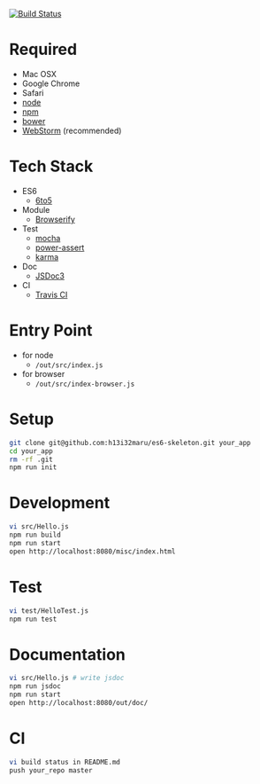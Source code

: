 [![Build Status](https://travis-ci.org/h13i32maru/es6-skeleton.svg?branch=master)](https://travis-ci.org/h13i32maru/es6-skeleton)

# Required

- Mac OSX
- Google Chrome
- Safari
- [node](http://nodejs.org)
- [npm](http://https://www.npmjs.com/)
- [bower](http://bower.io/)
- [WebStorm](https://www.jetbrains.com/webstorm/) (recommended)

# Tech Stack

- ES6
  - [6to5](http://6to5.org/)
- Module
  - [Browserify](http://browserify.org/)
- Test
  - [mocha](http://mochajs.org/)
  - [power-assert](https://github.com/twada/power-assert)
  - [karma](http://karma-runner.github.io/0.12/index.html)
- Doc
  - [JSDoc3](http://usejsdoc.org/)
- CI
  - [Travis CI](https://travis-ci.org)

# Entry Point
- for node
  - ``/out/src/index.js``
- for browser
  - ``/out/src/index-browser.js``

# Setup

```sh
git clone git@github.com:h13i32maru/es6-skeleton.git your_app
cd your_app
rm -rf .git
npm run init
```

# Development

```sh
vi src/Hello.js
npm run build
npm run start
open http://localhost:8080/misc/index.html
```

# Test

```sh
vi test/HelloTest.js
npm run test
```

# Documentation

```sh
vi src/Hello.js # write jsdoc
npm run jsdoc
npm run start
open http://localhost:8080/out/doc/
```

# CI

```sh
vi build status in README.md
push your_repo master
```
